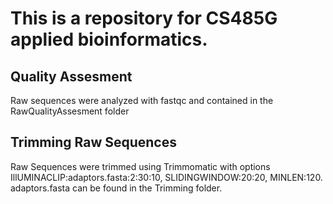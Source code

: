 # This is a repository for CS485G applied bioinformatics. 

## Quality Assesment
Raw sequences were analyzed with fastqc and contained in the RawQualityAssesment folder

## Trimming Raw Sequences
Raw Sequences were trimmed using Trimmomatic with options IllUMINACLIP:adaptors.fasta:2:30:10, SLIDINGWINDOW:20:20, MINLEN:120.
adaptors.fasta can be found in the Trimming folder.
